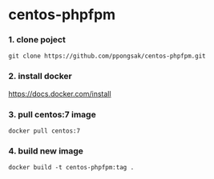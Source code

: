 # centos-phpfpm

### 1. clone poject

``` git clone https://github.com/ppongsak/centos-phpfpm.git ```

### 2. install docker

https://docs.docker.com/install 

### 3. pull centos:7 image

``` docker pull centos:7 ```

### 4. build new image 
``` docker build -t centos-phpfpm:tag . ```
